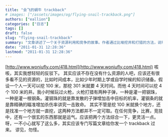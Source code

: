 ```yaml
---
title: "会飞的蜗牛 trackback"
# images: ["/assets/images/og/flying-snail-trackback.png"]
authors: ["eallion"]
categories: ["日志"]
tags: []
draft: false
slug: "flying-snail-trackback"
summary: "文章讲述了一个关于资源利用和竞争的故事。作者通过比喻挖井和打猎的方法，说明在任何竞争中都需要综合运气、技巧和策略。同时，他提到人们拥有看不见的资源，如时间成本和知识储备。最后，作者表示应该写一篇文章给对方发 trackback 过来，并表达了数字花园用爱发电的理念。"
date: "2011-01-31 12:28:36"
lastmod: "2011-01-31 12:28:36"
---
```


[http://www.woniufly.com/418.html](http://www.woniufly.com/418.html)
咳咳，其实我想轻轻的反驳下。
其实应该不存在没有什么资源的人吧，应该还有很多看不见的资源的，比如时间成本，比如少年时期上学或自学时候的知识储备。假设一个人一天可以挖 100 米，那挖 301 米就要 4 天时间。而他 4 天时间可以挖 4 个 100 米的井。我小时候玩过火枪，火枪打猎有两种子弹，一种是灌一把钢珠，一种是灌一根钢条。灌钢珠的就是靠发散的子弹增加击中目标的机率，灌钢条的就是靠精确的瞄准增加杀伤率讲究一击致命。
其实不管是挖 100 米就换个地方，还是找准一个地方就一直挖，这两种方法都并不一定可取。在任何竞争，比赛，竞技中，还有一个很玄的东西那就是运气。应该把两个方法综合一下，更灵活一点。
呀，一不小心就写了这么多，其实应该专门写篇文章给你发一个 trackback 过来。
谬见，勿怪。
